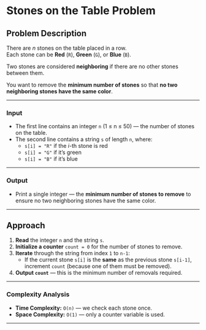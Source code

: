 # Stones on the Table Problem

## Problem Description

There are *n* stones on the table placed in a row.  
Each stone can be **Red** (`R`), **Green** (`G`), or **Blue** (`B`).

Two stones are considered **neighboring** if there are no other stones between them.

You want to remove the **minimum number of stones** so that **no two neighboring stones have the same color**.

---

### Input

- The first line contains an integer `n` (1 ≤ n ≤ 50) — the number of stones on the table.
- The second line contains a string `s` of length `n`, where:
  - `s[i] = "R"` if the *i*-th stone is red
  - `s[i] = "G"` if it’s green
  - `s[i] = "B"` if it’s blue

---

### Output

- Print a single integer — the **minimum number of stones to remove** to ensure no two neighboring stones have the same color.

---

## Approach

1. **Read** the integer `n` and the string `s`.
2. **Initialize a counter** `count = 0` for the number of stones to remove.
3. **Iterate** through the string from index `1` to `n-1`:
   - If the current stone `s[i]` is the **same** as the previous stone `s[i-1]`, increment `count` (because one of them must be removed).
4. **Output `count`** — this is the minimum number of removals required.

---

### Complexity Analysis

- **Time Complexity:** `O(n)` — we check each stone once.
- **Space Complexity:** `O(1)` — only a counter variable is used.

---
